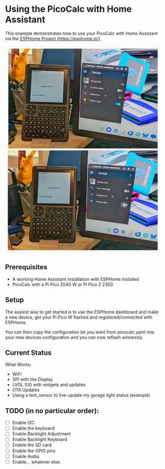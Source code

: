 # Using the PicoCalc with Home Assistant

This example demonstrates how to use your PicoCalc with Home Assistant via the [ESPHome Project (https://esphome.io/)](https://esphome.io/)

![Home Assistant Example](../../Pictures/homeassistant_example.jpg)

## Prerequisites

* A working Home Assistant installation with ESPHome installed
* PicoCalc with a Pi Pico 2040 W or Pi Pico 2 2350

## Setup
The easiest way to get started is to use the ESPHome dashboard and make a new device,
get your Pi Pico W flashed and registered/connected with ESPHome.

You can then copy the configuration bit you want from picocalc.yaml into your
new devices configuration and you can now reflash wirelessly.

## Current Status

What Works:
* WiFi
* SPI with the Display
* LVGL (UI) with widgets and updates
* OTA Updates
* Using a text_sensor to live-update my garage light status (example)

## TODO (in no particular order):

- [ ] Enable I2C
- [ ] Enable the keyboard
- [ ] Enable Backlight Adjustment
- [ ] Enable Backlight Keyboard
- [ ] Enable the SD card
- [ ] Enable the GPIO pins
- [ ] Enable Audio
- [ ] Enable... whatever else.